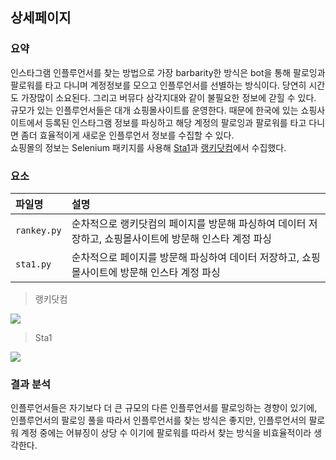 ## 상세페이지
### 요약

인스타그램 인플루언서를 찾는 방법으로 가장 barbarity한 방식은 bot을 통해 팔로잉과 팔로워를 타고 다니며 계정정보를 모으고 인플루언서를 선별하는 방식이다. 
당연히 시간도 가장많이 소요된다. 그리고 버뮤다 삼각지대와 같이 불필요한 정보에 갇힐 수 있다.  
규모가 있는 인플루언서들은 대개 쇼핑몰사이트를 운영한다. 때문에 한국에 있는 쇼핑사이트에서 등록된 인스타그램 정보를 파싱하고 해당 계정의 팔로잉과 팔로워를 타고 다니면 
좀더 효율적이게 새로운 인플루언서 정보를 수집할 수 있다.  
쇼핑몰의 정보는 Selenium 패키지를 사용해 [Sta1](https://www.sta1.com/)과 [랭키닷컴](https://www.rankey.com/)에서 수집했다. 

### 요소

|파일명|설명|
|:-|:-|
|`rankey.py`|순차적으로 랭키닷컴의 페이지를 방문해 파싱하여 데이터 저장하고, 쇼핑몰사이트에 방문해 인스타 계정 파싱|
|`sta1.py`|순차적으로 페이지를 방문해 파싱하여 데이터 저장하고, 쇼핑몰사이트에 방문해 인스타 계정 파싱|

> 랭키닷컴
<img src="https://raw.githubusercontent.com/Jin5823/Git-Test/master/src/img_7.JPG" />

> Sta1
<img src="https://raw.githubusercontent.com/Jin5823/Git-Test/master/src/img_8.JPG" />

### 결과 분석

인플루언서들은 자기보다 더 큰 규모의 다른 인플루언서를 팔로잉하는 경향이 있기에, 인플루언서의 팔로잉 풀을 따라서 인플루언서를 찾는 방식은 좋지만, 인플루언서의 팔로워 계정 중에는 
어뷰징이 상당 수 이기에 팔로워를 따라서 찾는 방식을 비효율적이라 생각한다. 
